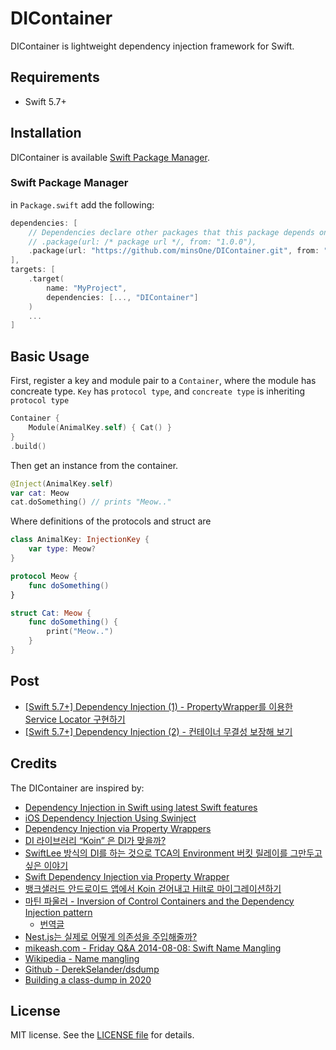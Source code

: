 # DIContainer

DIContainer is lightweight dependency injection framework for Swift.

## Requirements

- Swift 5.7+

## Installation

DIContainer is available [Swift Package Manager](https://swift.org/package-manager/).

### Swift Package Manager

in `Package.swift` add the following:

```swift
dependencies: [
    // Dependencies declare other packages that this package depends on.
    // .package(url: /* package url */, from: "1.0.0"),
    .package(url: "https://github.com/minsOne/DIContainer.git", from: "1.0.0")
],
targets: [
    .target(
        name: "MyProject",
        dependencies: [..., "DIContainer"]
    )
    ...
]
```

## Basic Usage

First, register a key and module pair to a `Container`, where the module has concreate type. `Key` has `protocol type`, and `concreate type` is inheriting `protocol type`

```swift
Container {
    Module(AnimalKey.self) { Cat() }
}
.build()
```

Then get an instance from the container.

```swift
@Inject(AnimalKey.self)
var cat: Meow
cat.doSomething() // prints "Meow.."
```

Where definitions of the protocols and struct are

```swift
class AnimalKey: InjectionKey {
    var type: Meow?
}

protocol Meow {
    func doSomething()
}

struct Cat: Meow {
    func doSomething() {
        print("Meow..")
    }
}
```

## Post

*  [[Swift 5.7+] Dependency Injection (1) - PropertyWrapper를 이용한 Service Locator 구현하기](https://minsone.github.io/ios-dicontainer-1-property-wrapper)
* [[Swift 5.7+] Dependency Injection (2) - 컨테이너 무결성 보장해 보기](https://minsone.github.io/ios-dicontainer-2-property-wrapper)

## Credits

The DIContainer are inspired by:

* [Dependency Injection in Swift using latest Swift features](https://www.avanderlee.com/swift/dependency-injection/)
* [iOS Dependency Injection Using Swinject](https://ali-akhtar.medium.com/ios-dependency-injection-using-swinject-9c4ceff99e41)
* [Dependency Injection via Property Wrappers](https://www.kiloloco.com/articles/004-dependency-injection-via-property-wrappers/)
* [DI 라이브러리 “Koin” 은 DI가 맞을까?](https://dev-kimji1.medium.com/di-%EB%9D%BC%EC%9D%B4%EB%B8%8C%EB%9F%AC%EB%A6%AC-koin-%EC%9D%80-di%EA%B0%80-%EB%A7%9E%EC%9D%84%EA%B9%8C-66f974fead4f)
* [SwiftLee 방식의 DI를 하는 것으로 TCA의 Environment 버킷 릴레이를 그만두고 싶은 이야기](https://zenn.dev/yimajo/articles/e9f72549270873)
* [Swift Dependency Injection via Property Wrapper](https://zamzam.io/swift-dependency-injection-via-property-wrapper/)
* [뱅크샐러드 안드로이드 앱에서 Koin 걷어내고 Hilt로 마이그레이션하기](https://blog.banksalad.com/tech/migrate-from-koin-to-hilt/)
* [마틴 파울러 - Inversion of Control Containers and the Dependency Injection pattern](https://martinfowler.com/articles/injection.html)
  * [번역글](https://edykim.com/ko/post/the-service-locator-is-an-antipattern/)
* [Nest.js는 실제로 어떻게 의존성을 주입해줄까?](https://velog.io/@coalery/nest-injection-how)
* [mikeash.com - Friday Q&A 2014-08-08: Swift Name Mangling](https://mikeash.com/pyblog/friday-qa-2014-08-15-swift-name-mangling.html)
* [Wikipedia - Name mangling](https://en.wikipedia.org/wiki/Name_mangling#Swift)
* [Github - DerekSelander/dsdump](https://github.com/DerekSelander/dsdump)
* [Building a class-dump in 2020](https://derekselander.github.io/dsdump/)


## License

MIT license. See the [LICENSE file](LICENSE) for details.
